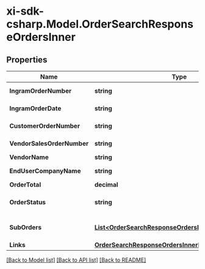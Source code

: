 # xi-sdk-csharp.Model.OrderSearchResponseOrdersInner

## Properties

Name | Type | Description | Notes
------------ | ------------- | ------------- | -------------
**IngramOrderNumber** | **string** | The Ingram Micro order number. | [optional] 
**IngramOrderDate** | **string** | The date the order was created(UTC). | [optional] 
**CustomerOrderNumber** | **string** | The reseller&#39;s order number for reference in their system. | [optional] 
**VendorSalesOrderNumber** | **string** | The vendor&#39;s order number.(only for D-Type Orders) | [optional] 
**VendorName** | **string** | The name of the vendor. | [optional] 
**EndUserCompanyName** | **string** | The company name of the end user/customer. | [optional] 
**OrderTotal** | **decimal** | The total of the order. | [optional] 
**OrderStatus** | **string** | The header-level status of the order.(OPEN/CLOSED/CANCELLED) | [optional] 
**SubOrders** | [**List&lt;OrderSearchResponseOrdersInnerSubOrdersInner&gt;**](OrderSearchResponseOrdersInnerSubOrdersInner.md) | Individual Ingram Micro order numbers associated with a single reseller PO. | [optional] 
**Links** | [**OrderSearchResponseOrdersInnerLinks**](OrderSearchResponseOrdersInnerLinks.md) |  | [optional] 

[[Back to Model list]](../README.md#documentation-for-models) [[Back to API list]](../README.md#documentation-for-api-endpoints) [[Back to README]](../README.md)

